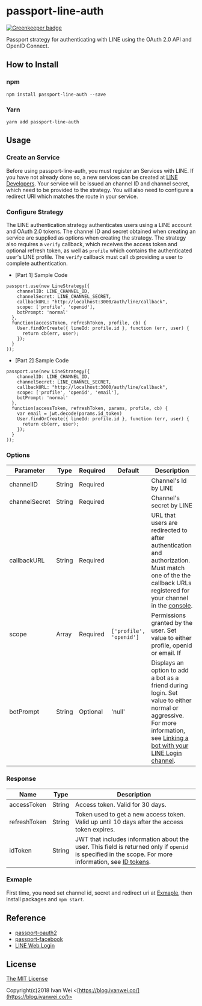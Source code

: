 # passport-line-auth

[![Greenkeeper badge](https://badges.greenkeeper.io/IvanWei/passport-line-auth.svg)](https://greenkeeper.io/)

Passport strategy for authenticating with LINE using the OAuth 2.0 API and OpenID Connect.

## How to Install
### npm

```
npm install passport-line-auth --save
```

### Yarn

```
yarn add passport-line-auth
```

## Usage

### Create an Service

Before using passport-line-auth, you must register an Services with LINE. If you have not already done so, a new services can be created at [LINE Developers](https://developers.line.me/console/register/line-login/provider/). Your service will be issued an channel ID and channel secret, which need to be provided to the strategy. You will also need to configure a redirect URI which matches the route in your service.

### Configure Strategy

The LINE authentication strategy authenticates users using a LINE account and OAuth 2.0 tokens. The channel ID and secret obtained when creating an service are supplied as options when creating the strategy. The strategy also requires a `verify` callback, which receives the access token and optional refresh token, as well as `profile` which contains the authenticated user's LINE profile. The `verify` callback must call `cb` providing a user to complete authentication.

- [Part 1] Sample Code
```
passport.use(new LineStrategy({
    channelID: LINE_CHANNEL_ID,
    channelSecret: LINE_CHANNEL_SECRET,
    callbackURL: "http://localhost:3000/auth/line/callback",
    scope: ['profile', 'openid'],
    botPrompt: 'normal'
  },
  function(accessToken, refreshToken, profile, cb) {
    User.findOrCreate({ lineId: profile.id }, function (err, user) {
      return cb(err, user);
    });
  }
));
```

- [Part 2] Sample Code
```
passport.use(new LineStrategy({
    channelID: LINE_CHANNEL_ID,
    channelSecret: LINE_CHANNEL_SECRET,
    callbackURL: "http://localhost:3000/auth/line/callback",
    scope: ['profile', 'openid', 'email'],
    botPrompt: 'normal'
  },
  function(accessToken, refreshToken, params, profile, cb) {
    var email = jwt.decode(params.id_token)
    User.findOrCreate({ lineId: profile.id }, function (err, user) {
      return cb(err, user);
    });
  }
));
```

### Options

| Parameter | Type | Required | Default | Description |
|---|---|---|---|---|
| channelID | String | Required | | Channel's Id by LINE |
| channelSecret | String | Required | | Channel's secret by LINE |
| callbackURL | String | Required | | URL that users are redirected to after authentication and authorization. Must match one of the the callback URLs registered for your channel in the [console](https://developers.line.me/console/). |
| scope | Array | Required | `['profile', 'openid']` | Permissions granted by the user. Set value to either profile, openid or email. If  |
| botPrompt | String | Optional | 'null' | Displays an option to add a bot as a friend during login. Set value to either normal or aggressive. For more information, see [Linking a bot with your LINE Login channel](https://developers.line.me/en/docs/line-login/web/link-a-bot). |

### Response

| Name | Type| Description |
|---|---|---|
| accessToken | String | Access token. Valid for 30 days. |
| refreshToken | String | Token used to get a new access token. Valid up until 10 days after the access token expires. |
| idToken | String | JWT that includes information about the user. This field is returned only if `openid` is specified in the scope. For more information, see [ID tokens](https://developers.line.me/en/docs/line-login/web/integrate-line-login/#id-tokens). |

### Exmaple

First time, you need set channel id, secret and redirect uri at [Exmaple](https://github.com/IvanWei/passport-line-auth/blob/master/example/app.js), then install packages and `npm start`.

## Reference

- [passport-oauth2](https://github.com/jaredhanson/passport-oauth2)
- [passport-facebook](https://github.com/jaredhanson/passport-facebook)
- [LINE Web Login](https://developers.line.me/en/docs/line-login/web/integrate-line-login/)

## License

[The MIT License](https://raw.githubusercontent.com/ivanwei/passport-line-auth/master/LICENSE)

Copyright(c)2018 Ivan Wei <[https://blog.ivanwei.co/](https://blog.ivanwei.co/)>
